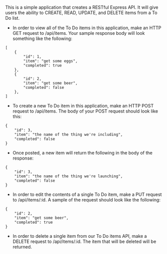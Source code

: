 This is a simple application that creates a RESTful Express API. It will give users the ability to CREATE, READ, UPDATE, and DELETE items from a To Do list.
- In order to view all of the To Do items in this application, make an HTTP GET request to /api/items. Your sample response body will look something like the following:
```
[
    {
        "id": 1,
        "item": "get some eggs",
        "completed": true
    },
    {
        "id": 2,
        "item": "get some beer",
        "completed": false
    },
]
```
- To create a new To Do item in this application, make an HTTP POST request to /api/items. The body of your POST request should look like this:
```
{
    "id": 3,
    "item": "the name of the thing we're including",
    "completed": false
}
```
- Once posted, a new item will return the following in the body of the response:
```
{
	"id": 3,
	"item": "the name of the thing we're launching",
	"completed": false
}
```
- In order to edit the contents of a single To Do item, make a PUT request to /api/items/:id. A sample of the request should look like the following:
```
{
	"id": 2,
	"item": "get some beer",
	"completed": true
}
```
- In order to delete a single item from our To Do items API, make a DELETE request to /api/items/:id. The item that will be deleted will be returned.
